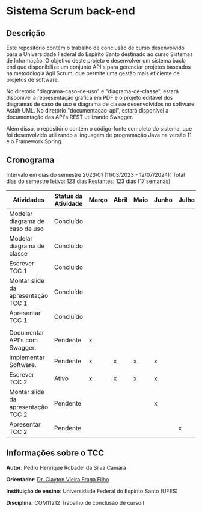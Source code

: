 # Sistema Scrum back-end

## Descrição

Este repositório contém o trabalho de conclusão de curso desenvolvido para a Universidade Federal do Espírito Santo destinado ao curso Sistemas de Informação. O objetivo deste projeto é desenvolver um sistema back-end que disponibilize um conjunto API's para gerenciar projetos baseados na metodologia ágil Scrum, que permite uma gestão mais eficiente de projetos de software.

No diretório "diagrama-caso-de-uso" e "diagrama-de-classe", estará disponível a representação gráfica em PDF e o projeto editável dos diagramas de caso de uso e diagrama de classe desenvolvidos no software Astah UML. No diretório "documentacao-api", estará disponível a documentação das API's REST utilizando Swagger.

Além disso, o repositório contém o código-fonte completo do sistema, que foi desenvolvido utilizando a linguagem de programação Java na versão 11 e o Framework Spring.

## Cronograma

Intervalo em dias do semestre 2023/01 (11/03/2023 - 12/07/2024): 
Total dias do semestre letivo: 123 dias
Restantes: 123 dias (17 semanas)

| Atividades                         | Status da Atividade | Março | Abril | Maio | Junho | Julho |
| ---------------------------------- | ------------------- | ----- | ----- | ---- | ----- | ----- |
| Modelar diagrama de caso de uso    | Concluído           |       |       |      |       |       |
| Modelar diagrama de classe         | Concluído           |       |       |      |       |       |
| Escrever TCC 1                     | Concluído           |       |       |      |       |       |
| Montar slide da apresentação TCC 1 | Concluído           |       |       |      |       |       |
| Apresentar TCC 1                   | Concluído           |       |       |      |       |       |
|                                    |                     |       |       |      |       |       |
| Documentar API's com Swagger.      | Pendente            | x     |       |      |       |       |
| Implementar Software.              | Pendente            | x     | x     | x    | x     |       |
| Escrever TCC 2                     | Ativo               | x     | x     | x    | x     |       |
| Montar slide da apresentação TCC 2 | Pendente            |       |       |      | x     |       |
| Apresentar TCC 2                   | Pendente            |       |       |      |       | x     |

## Informações sobre o TCC

**Autor**: Pedro Henrique Robadel da Silva Camâra

**Orientador**: [Dr. Clayton Vieira Fraga Filho](http://buscatextual.cnpq.br/buscatextual/visualizacv.do?id=E4839043)

**Instituição de ensino**: Universidade Federal do Espiríto Santo (UFES)

**Disciplina**: COM11212 Trabalho de conclusão de curso I
